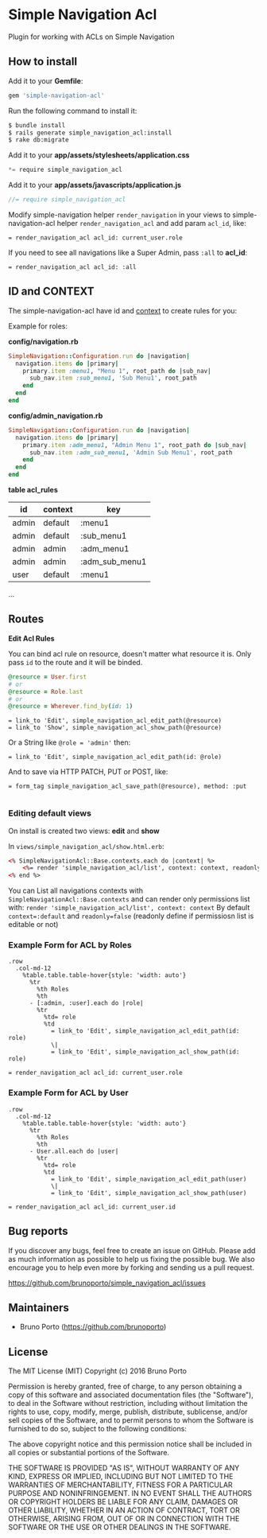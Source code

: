 # Simple Navigation Acl 

Plugin for working with ACLs on Simple Navigation

## How to install

Add it to your **Gemfile**: 
```ruby
gem 'simple-navigation-acl'
```

Run the following command to install it:
```sh
$ bundle install
$ rails generate simple_navigation_acl:install
$ rake db:migrate
```

Add it to your **app/assets/stylesheets/application.css**
```js
*= require simple_navigation_acl
```

Add it to your **app/assets/javascripts/application.js**
```js
//= require simple_navigation_acl
```

Modify simple-navigation helper `render_navigation` in your views to simple-navigation-acl helper `render_navigation_acl` and add param `acl_id`, like:
```haml
= render_navigation_acl acl_id: current_user.role
```

If you need to see all navigations like a Super Admin, pass `:all` to **acl_id**:
```haml
= render_navigation_acl acl_id: :all
```


## ID and CONTEXT

The simple-navigation-acl have id and [context](https://github.com/codeplant/simple-navigation/wiki/Configuration) to create rules for you:

Example for roles:

**config/navigation.rb**

```ruby
SimpleNavigation::Configuration.run do |navigation|
  navigation.items do |primary|
    primary.item :menu1, "Menu 1", root_path do |sub_nav|
      sub_nav.item :sub_menu1, 'Sub Menu1', root_path
    end
  end
end
```

**config/admin_navigation.rb**

```ruby
SimpleNavigation::Configuration.run do |navigation|
  navigation.items do |primary|
    primary.item :adm_menu1, "Admin Menu 1", root_path do |sub_nav|
      sub_nav.item :adm_sub_menu1, 'Admin Sub Menu1', root_path
    end
  end
end
```

**table acl_rules**

id | context | key
--- | --- | ---
admin | default | :menu1
admin | default | :sub_menu1
admin | admin | :adm_menu1
admin | admin | :adm_sub_menu1
user | default | :menu1
...

## Routes

**Edit Acl Rules**

You can bind acl rule on resource, doesn't matter what resource it is.
Only pass `id` to the route and it will be binded.

```ruby
@resource = User.first
# or
@resource = Role.last
# or
@resource = Wherever.find_by(id: 1)
```

```haml
= link_to 'Edit', simple_navigation_acl_edit_path(@resource)
= link_to 'Show', simple_navigation_acl_show_path(@resource)
```

Or a String like `@role = 'admin'` then:
```haml
= link_to 'Edit', simple_navigation_acl_edit_path(id: @role)
```

And to save via HTTP PATCH, PUT or POST, like:
```haml
= form_tag simple_navigation_acl_save_path(@resource), method: :put
    
```

### Editing default views

On install is created two views: **edit** and **show**

In `views/simple_navigation_acl/show.html.erb`:
```html
<% SimpleNavigationAcl::Base.contexts.each do |context| %>
    <%= render 'simple_navigation_acl/list', context: context, readonly: true %>
<% end %>
```
You can List all navigations contexts with `SimpleNavigationAcl::Base.contexts` and can render only permissions list with: `render 'simple_navigation_acl/list', context: context`
By default `context=:default` and `readonly=false` (readonly define if permissiosn list is editable or not) 


### Example Form for ACL by Roles

```haml
.row
  .col-md-12
    %table.table.table-hover{style: 'width: auto'}
      %tr
        %th Roles
        %th
      - [:admin, :user].each do |role|
        %tr
          %td= role
          %td
            = link_to 'Edit', simple_navigation_acl_edit_path(id: role)
            \|
            = link_to 'Edit', simple_navigation_acl_show_path(id: role)
```

```haml
= render_navigation_acl acl_id: current_user.role
```

### Example Form for ACL by User

```haml
.row
  .col-md-12
    %table.table.table-hover{style: 'width: auto'}
      %tr
        %th Roles
        %th
      - User.all.each do |user|
        %tr
          %td= role
          %td
            = link_to 'Edit', simple_navigation_acl_edit_path(user)
            \|
            = link_to 'Edit', simple_navigation_acl_show_path(user)
```

```haml
= render_navigation_acl acl_id: current_user.id
```

## Bug reports

If you discover any bugs, feel free to create an issue on GitHub. Please add as much information as
possible to help us fixing the possible bug. We also encourage you to help even more by forking and
sending us a pull request.

https://github.com/brunoporto/simple_navigation_acl/issues

## Maintainers

* Bruno Porto (https://github.com/brunoporto)

## License

The MIT License (MIT)
Copyright (c) 2016 Bruno Porto

Permission is hereby granted, free of charge, to any person obtaining a copy of this software and associated documentation files (the "Software"), to deal in the Software without restriction, including without limitation the rights to use, copy, modify, merge, publish, distribute, sublicense, and/or sell copies of the Software, and to permit persons to whom the Software is furnished to do so, subject to the following conditions:

The above copyright notice and this permission notice shall be included in all copies or substantial portions of the Software.

THE SOFTWARE IS PROVIDED "AS IS", WITHOUT WARRANTY OF ANY KIND, EXPRESS OR IMPLIED, INCLUDING BUT NOT LIMITED TO THE WARRANTIES OF MERCHANTABILITY, FITNESS FOR A PARTICULAR PURPOSE AND NONINFRINGEMENT. IN NO EVENT SHALL THE AUTHORS OR COPYRIGHT HOLDERS BE LIABLE FOR ANY CLAIM, DAMAGES OR OTHER LIABILITY, WHETHER IN AN ACTION OF CONTRACT, TORT OR OTHERWISE, ARISING FROM, OUT OF OR IN CONNECTION WITH THE SOFTWARE OR THE USE OR OTHER DEALINGS IN THE SOFTWARE.
